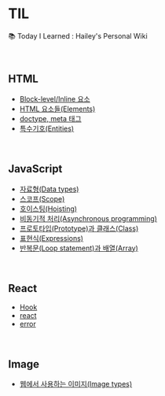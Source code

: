 # TIL
📚 Today I Learned : Hailey's Personal Wiki  

<br />

## HTML
- [Block-level/Inline 요소](https://github.com/haileychoi15/TIL/blob/master/html/blockInline.md)
- [HTML 요소들(Elements)](https://github.com/haileychoi15/TIL/blob/master/html/elements.md)
- [doctype, meta 태그](https://github.com/haileychoi15/TIL/blob/master/html/doctype.md)
- [특수기호(Entities)](https://github.com/haileychoi15/TIL/blob/master/html/entity.md)

<br />

## JavaScript
- [자료형(Data types)](https://github.com/haileychoi15/TIL/blob/master/javascript/type.md)
- [스코프(Scope)](https://github.com/haileychoi15/TIL/blob/master/javascript/scope.md)
- [호이스팅(Hoisting)](https://github.com/haileychoi15/TIL/blob/master/javascript/hoisting.md)
- [비동기적 처리(Asynchronous programming)](https://github.com/haileychoi15/TIL/blob/master/javascript/asynchronous.md)
- [프로토타입(Prototype)과 클래스(Class)](https://github.com/haileychoi15/TIL/blob/master/javascript/prototype.md)
- [표현식(Expressions)](https://github.com/haileychoi15/TIL/blob/master/javascript/expressions.md)
- [반복문(Loop statement)과 배열(Array)](https://github.com/haileychoi15/TIL/blob/master/javascript/looparray.md)


<br />

## React
- [Hook](https://github.com/haileychoi15/TIL/blob/master/react/hook.md)
- [react](https://github.com/haileychoi15/TIL/blob/master/react/react.md)
- [error](https://github.com/haileychoi15/TIL/blob/master/react/error.md)

<br />

## Image
- [웹에서 사용하는 이미지(Image types)](https://github.com/haileychoi15/TIL/blob/master/image/images.md)
